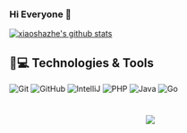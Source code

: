 ### Hi Everyone 👋

<!--
**xiaoshazhe/xiaoshazhe ** is a ✨ _special_ ✨ repository because its `README.md` (this file) appears on your GitHub profile.

Here are some ideas to get you started:

- 🔭 I’m currently working on Earth
- 🌱 I’m currently learning Go,Java
- 👯 I’m looking to collaborate on ...
- 🤔 I’m looking for help with ...
- 💬 Ask me about ...
- 📫 How to reach me: ...
- 😄 Pronouns: ...
- ⚡ Fun fact: ...
-->

[![xiaoshazhe's github stats](https://github-readme-stats.vercel.app/api?username=xiaoshazhe&show_icons=true&theme=)](https://github.com/xiaoshazhe)



## 🚀💻 Technologies & Tools

  ![Git](https://img.shields.io/badge/-Git-black?style=flat-square&logo=git)
  ![GitHub](https://img.shields.io/badge/-GitHub-181717?style=flat-square&logo=github)
  ![IntelliJ](https://img.shields.io/badge/-IntelliJ%20IDEA-black?style=flat-square&logo=jetbrains)
  ![PHP](https://img.shields.io/badge/PHP-black?style=flat-square&logo=php)
  ![Java](https://img.shields.io/badge/Java-orange?style=flat-square&logo=java)
  ![Go](https://img.shields.io/badge/Go-blue?style=flat-square&logo=go)



<h1 align="center">
  <a href="https://sunguoqi.com/">
    <img src="https://readme-typing-svg.herokuapp.com/?lines=console.log(%22Hello%2C%20World!%22);小孙同学祝您今天愉快!&center=true&size=27">
  </a>
</h1>
